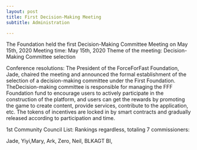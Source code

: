 ```yaml
---
layout: post
title: First Decision-Making Meeting
subtitle: Administration

---
```




The Foundation held the first  Decision-Making Committee Meeting on May 15th, 2020
Meeting time: May 15th, 2020
Theme of the meeting: Decision-Making Committee selection

Conference resolutions: 
The President of the ForceForFast Foundation, Jade, chaired the meeting and announced the formal establishment of  the selection of a decision-making committee under the First Foundation. 
TheDecision-making committee is responsible for managing the FFF Foundation fund to encourage users to actively participate in the construction of the platform, and users can get the rewards by promoting the game to create content, provide services, contribute to the application, etc. The tokens of  incentives are locked in by smart contracts and gradually released according to participation and time. 

1st Community Council List: Rankings regardless, totaling 7 commissioners:

 Jade, Yiyi,Mary, Ark, Zero, Neil, BLKAGT BI, 
